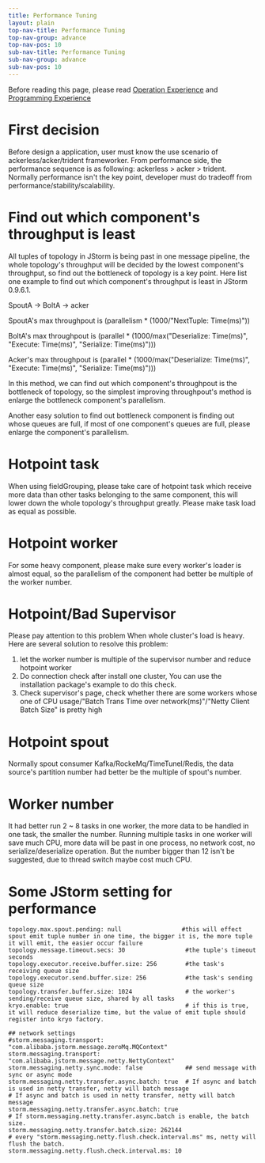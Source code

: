 ```yaml
---
title: Performance Tuning
layout: plain
top-nav-title: Performance Tuning
top-nav-group: advance
top-nav-pos: 10
sub-nav-title: Performance Tuning
sub-nav-group: advance
sub-nav-pos: 10
---
```

Before reading this page, please read [Operation Experience]({{site.baseurl}}/advance/operation) and [Programming Experience]({{site.baseurl}}/advance/programming)


# First decision
Before design a application, user must know the use scenario of ackerless/acker/trident frameworker. From performance side, the performance sequence is as following: ackerless > acker > trident.  Normally performance isn't the key point, developer must do tradeoff from performance/stability/scalability.

# Find out which component's throughput is least
All tuples of topology in JStorm is being past in one message pipeline, the whole topology's throughput will be decided by the lowest component's throughput, so find out the bottleneck of topology is a key point.
Here list one example to find out which component's throughput is least in JStorm 0.9.6.1.

SpoutA -> BoltA -> acker

SpoutA's max throughpout is (parallelism * (1000/"NextTuple: Time(ms)"))

BoltA's max throughpout is (parallel * (1000/max("Deserialize: Time(ms)", "Execute: Time(ms)", "Serialize: Time(ms)")))

Acker's max throughpout is (parallel * (1000/max("Deserialize: Time(ms)", "Execute: Time(ms)", "Serialize: Time(ms)"))) 

In this method, we can find out which component's throughpout is the bottleneck of topology, so the simplest improving throughpout's method is enlarge the bottleneck component's parallelism.  

Another easy solution to find out bottleneck component is finding out whose queues are full, if most of one component's queues are full, please enlarge the component's parallelism.

# Hotpoint task
When using fieldGrouping, please take care of hotpoint task which receive more data than other tasks belonging to the same component, this will lower down the whole topology's throughput greatly. Please make task load as equal as possible.


# Hotpoint worker
For some heavy component, please make sure every worker's loader is almost equal, so the parallelism of the component had better be multiple of the worker number.

# Hotpoint/Bad Supervisor
Please pay attention to this problem When whole cluster's load is heavy. Here are several solution to resolve this problem:

1. let the worker number is multiple of the supervisor number and reduce hotpoint  worker
2. Do connection check after install one cluster, You can use the installation package's example to do this check.
3. Check supervisor's page, check whether there are some workers whose one of CPU usage/"Batch Trans Time over network(ms)"/"Netty Client Batch Size" is pretty high

# Hotpoint spout
Normally spout consumer Kafka/RockeMq/TimeTunel/Redis, the data source's partition number had better be the multiple of spout's number.

# Worker number
It had better run 2 ~ 8 tasks in one worker, the more data to be handled in one task, the smaller the number. Running multiple tasks in one worker will save much CPU, more data will be past in one process, no network cost, no serialize/deserialize operation. But the number bigger than 12 isn't be suggested, due to thread switch maybe cost much CPU.

# Some JStorm setting for performance

```
topology.max.spout.pending: null                 #this will effect spout emit tuple number in one time, the bigger it is, the more tuple it will emit, the easier occur failure
topology.message.timeout.secs: 30                 #the tuple's timeout seconds
topology.executor.receive.buffer.size: 256        #the task's receiving queue size
topology.executor.send.buffer.size: 256           #the task's sending queue size
topology.transfer.buffer.size: 1024               # the worker's sending/receive queue size, shared by all tasks
kryo.enable: true                                 # if this is true, it will reduce deserialize time, but the value of emit tuple should register into kryo factory.

## network settings
#storm.messaging.transport: "com.alibaba.jstorm.message.zeroMq.MQContext"
storm.messaging.transport: "com.alibaba.jstorm.message.netty.NettyContext"
storm.messaging.netty.sync.mode: false            ## send message with sync or async mode
storm.messaging.netty.transfer.async.batch: true  # If async and batch is used in netty transfer, netty will batch message
# If async and batch is used in netty transfer, netty will batch message
storm.messaging.netty.transfer.async.batch: true
# If storm.messaging.netty.transfer.async.batch is enable, the batch size.
storm.messaging.netty.transfer.batch.size: 262144
# every "storm.messaging.netty.flush.check.interval.ms" ms, netty will flush the batch.
storm.messaging.netty.flush.check.interval.ms: 10

```